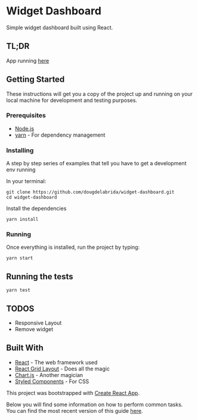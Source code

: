 # Widget Dashboard
Simple widget dashboard built using React.

## TL;DR
App running [here](http://douglas-react-widgets.surge.sh/)

## Getting Started

These instructions will get you a copy of the project up and running on your local machine for development and testing purposes.

### Prerequisites

- [Node.js](https://nodejs.org/en/)
- [yarn](https://yarnpkg.com/lang/en/) - For dependency management

### Installing

A step by step series of examples that tell you have to get a development env running

In your terminal:

```
git clone https://github.com/dougdelabrida/widget-dashboard.git
cd widget-dashboard
```

Install the dependencies

```
yarn install
```

### Running

Once everything is installed, run the project by typing:

```
yarn start
```
## Running the tests

```
yarn test
```

## TODOS
* Responsive Layout
* Remove widget

## Built With

* [React](http://react.org) - The web framework used
* [React Grid Layout](https://github.com/STRML/react-grid-layout) - Does all the magic
* [Chart.js](https://www.chartjs.org/) - Another magician
* [Styled Components](https://www.styled-components.com/) - For CSS

This project was bootstrapped with [Create React App](https://github.com/facebookincubator/create-react-app).

Below you will find some information on how to perform common tasks.<br>
You can find the most recent version of this guide [here](https://github.com/facebookincubator/create-react-app/blob/master/packages/react-scripts/template/README.md).
